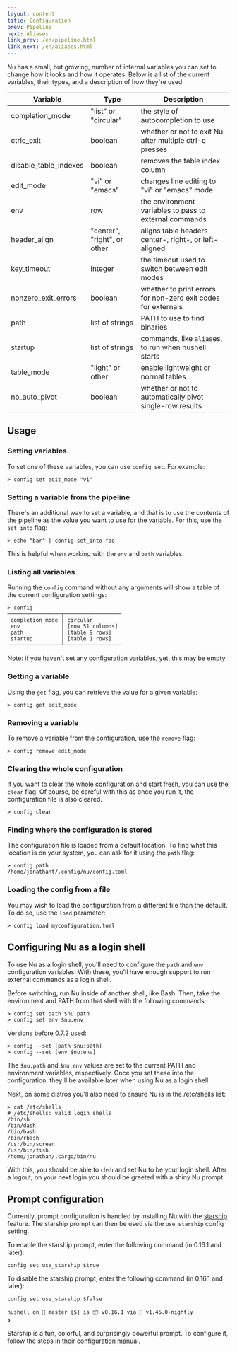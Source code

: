```yaml
---
layout: content
title: Configuration
prev: Pipeline
next: Aliases
link_prev: /en/pipeline.html
link_next: /en/aliases.html
---
```


Nu has a small, but growing, number of internal variables you can set to change how it looks and how it operates. Below is a list of the current variables, their types, and a description of how they're used

| Variable              | Type                        | Description                                                   |
| --------------------- | --------------------------- | ------------------------------------------------------------- |
| completion_mode       | "list" or "circular"        | the style of autocompletion to use                            |
| ctrlc_exit            | boolean                     | whether or not to exit Nu after multiple ctrl-c presses       |
| disable_table_indexes | boolean                     | removes the table index column                                |
| edit_mode             | "vi" or "emacs"             | changes line editing to "vi" or "emacs" mode                  |
| env                   | row                         | the environment variables to pass to external commands        |
| header_align          | "center", "right", or other | aligns table headers center-, right-, or left-aligned         |
| key_timeout           | integer                     | the timeout used to switch between edit modes                 |
| nonzero_exit_errors   | boolean                     | whether to print errors for non-zero exit codes for externals |
| path                  | list of strings             | PATH to use to find binaries                                  |
| startup               | list of strings             | commands, like `alias`es, to run when nushell starts          |
| table_mode            | "light" or other            | enable lightweight or normal tables                           |
| no_auto_pivot         | boolean                     | whether or not to automatically pivot single-row results      |

## Usage

### Setting variables

To set one of these variables, you can use `config set`. For example:

```
> config set edit_mode "vi"
```

### Setting a variable from the pipeline

There's an additional way to set a variable, and that is to use the contents of the pipeline as the value you want to use for the variable. For this, use the `set_into` flag:

```
> echo "bar" | config set_into foo
```

This is helpful when working with the `env` and `path` variables.

### Listing all variables

Running the `config` command without any arguments will show a table of the current configuration settings:

```
> config
─────────────────┬──────────────────
 completion_mode │ circular
 env             │ [row 51 columns]
 path            │ [table 9 rows]
 startup         │ [table 1 rows]
─────────────────┴──────────────────
```

Note: if you haven't set any configuration variables, yet, this may be empty.

### Getting a variable

Using the `get` flag, you can retrieve the value for a given variable:

```
> config get edit_mode
```

### Removing a variable

To remove a variable from the configuration, use the `remove` flag:

```
> config remove edit_mode
```

### Clearing the whole configuration

If you want to clear the whole configuration and start fresh, you can use the `clear` flag. Of course, be careful with this as once you run it, the configuration file is also cleared.

```
> config clear
```

### Finding where the configuration is stored

The configuration file is loaded from a default location. To find what this location is on your system, you can ask for it using the `path` flag:

```
> config path
/home/jonathant/.config/nu/config.toml
```

### Loading the config from a file

You may wish to load the configuration from a different file than the default. To do so, use the `load` parameter:

```
> config load myconfiguration.toml
```

## Configuring Nu as a login shell

To use Nu as a login shell, you'll need to configure the `path` and `env` configuration variables. With these, you'll have enough support to run external commands as a login shell.

Before switching, run Nu inside of another shell, like Bash. Then, take the environment and PATH from that shell with the following commands:

```
> config set path $nu.path
> config set env $nu.env
```

Versions before 0.7.2 used:

```
> config --set [path $nu:path]
> config --set [env $nu:env]
```

The `$nu.path` and `$nu.env` values are set to the current PATH and environment variables, respectively. Once you set these into the configuration, they'll be available later when using Nu as a login shell.

Next, on some distros you'll also need to ensure Nu is in the /etc/shells list:

```
> cat /etc/shells
# /etc/shells: valid login shells
/bin/sh
/bin/dash
/bin/bash
/bin/rbash
/usr/bin/screen
/usr/bin/fish
/home/jonathan/.cargo/bin/nu
```

With this, you should be able to `chsh` and set Nu to be your login shell. After a logout, on your next login you should be greeted with a shiny Nu prompt.

## Prompt configuration

Currently, prompt configuration is handled by installing Nu with the [starship](https://github.com/starship/starship) feature. The starship prompt can then be used via the `use_starship` config setting.

To enable the starship prompt, enter the following command (in 0.16.1 and later):

```
config set use_starship $true
```

To disable the starship prompt, enter the following command (in 0.16.1 and later):

```
config set use_starship $false
```

```
nushell on 📙 master [$] is 📦 v0.16.1 via 🦀 v1.45.0-nightly
❯
```

Starship is a fun, colorful, and surprisingly powerful prompt. To configure it, follow the steps in their [configuration manual](https://starship.rs/config/).

